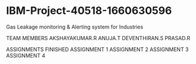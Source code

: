 # IBM-Project-40518-1660630596
Gas Leakage monitoring &amp; Alerting system for Industries

TEAM MEMBERS 
     AKSHAYAKUMAR.R
     ANUJA.T
     DEVENTHIRAN.S
     PRASAD.R
     
ASSIGNMENTS FINISHED
     ASSIGNMENT 1
     ASSIGNMENT 2
     ASSIGNMENT 3
     ASSIGNMENT 4
